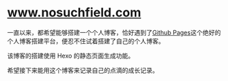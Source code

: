 # www.nosuchfield.com
一直以来，都希望能够搭建一个个人博客，恰好遇到了[Github Pages](https://pages.github.com/)这个绝好的个人博客搭建平台，便忍不住试着搭建了自己的个人博客。

该博客的搭建使用 Hexo 的静态页面生成功能。

希望接下来能用这个博客来记录自己的点滴的成长记录。